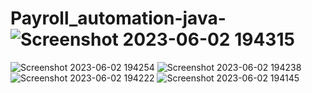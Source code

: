 # Payroll_automation-java-![Screenshot 2023-06-02 194315](https://github.com/FaridBy/Payroll_automation-java-/assets/105610848/f10ef1a0-84c5-433b-8bfc-dc00f740505d)
![Screenshot 2023-06-02 194254](https://github.com/FaridBy/Payroll_automation-java-/assets/105610848/a36d320c-a8bc-41c7-803e-992f636b48b5)
![Screenshot 2023-06-02 194238](https://github.com/FaridBy/Payroll_automation-java-/assets/105610848/17e24af4-e7af-494f-8697-7fcbcf43bb4c)
![Screenshot 2023-06-02 194222](https://github.com/FaridBy/Payroll_automation-java-/assets/105610848/e5502aaf-0f41-4b68-b4c2-b09e44e77ed7)
![Screenshot 2023-06-02 194145](https://github.com/FaridBy/Payroll_automation-java-/assets/105610848/8c48b671-f68d-401d-a3d1-dbc080c78333)
